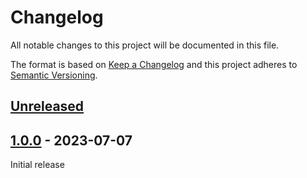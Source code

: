 # Changelog

All notable changes to this project will be documented in this file.

The format is based on [Keep a Changelog](http://keepachangelog.com/en/1.0.0/)
and this project adheres to [Semantic Versioning](http://semver.org/spec/v2.0.0.html).

## [Unreleased](https://github.com/orisai/reflection-meta/compare/1.0.0...HEAD)

## [1.0.0](https://github.com/orisai/reflection-meta/releases/tag/1.0.0) - 2023-07-07

Initial release
